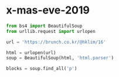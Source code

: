 # x-mas-eve-2019
```python
from bs4 import BeautifulSoup
from urllib.request import urlopen

url = 'https://brunch.co.kr/@hklim/16'

html = urlopen(url)
soup = BeautifulSoup(html, 'html.parser')
```


```python
blocks = soup.find_all('p')
```

